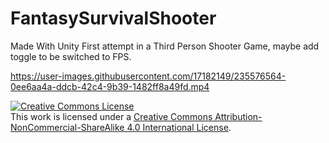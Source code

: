 # FantasySurvivalShooter
Made With Unity 
First attempt in a Third Person Shooter Game, maybe add toggle to be switched to FPS. 

https://user-images.githubusercontent.com/17182149/235576564-0ee6aa4a-ddcb-42c4-9b39-1482ff8a49fd.mp4

<a rel="license" href="http://creativecommons.org/licenses/by-nc-sa/4.0/"><img alt="Creative Commons License" style="border-width:0" src="https://i.creativecommons.org/l/by-nc-sa/4.0/88x31.png" /></a><br />This work is licensed under a <a rel="license" href="http://creativecommons.org/licenses/by-nc-sa/4.0/">Creative Commons Attribution-NonCommercial-ShareAlike 4.0 International License</a>.

